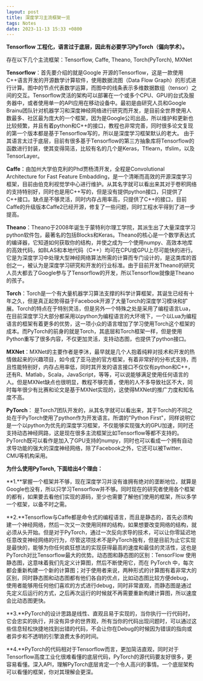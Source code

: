 ```yaml
---
layout: post
title: 深度学习主流框架一览
tags: Notes
date: 2023-11-13 15:33 +0800
---
```


**Tensorflow 工程化，语言过于底层，因此有必要学习PyTorch（偏向学术）。**

存在以下几个主流框架：Tensorflow, Caffe, Theano, Torch(PyTorch), MXNet

**Tensorflow**：首先要介绍的就是Google 开源的Tensorflow，这是一款使用C++语言开发的开源数学计算软件，使用数据流图（Data Flow Graph）的形式进行计算。图中的节点代表数学运算，而图中的线条表示多维数据数组（tensor）之间的交互。Tensorflow灵活的架构可以部署在一个或多个CPU、GPU的台式及服务器中，或者使用单一的API应用在移动设备中。最初是由研究人员和Google Brainu团队针对机器学习和深度神经网络进行研究而开发，是目前全世界使用人数最多、社区最为庞大的一个框架，因为是Google公司出品，所以维护和更新也比较频繁，并且有着python和C++的接口，教程也非常完善，同时很多论文复现的第一个版本都是基于Tensorflow写的，所以是深度学习框架默认的老大。
由于其语言太过于底层，目前有很多基于Tensorflow的第三方抽象库将Tensorflow的函数进行封装，使其变得简洁，比较有名的几个是Keras，Tflearn，tfslim，以及TensorLayer。

**Caffe**：由加州大学伯克利的Phd贾杨清开发，全程是Convolutional Architecture for Fast Feature Embadding，是一个清晰而高效的开源深度学习框架，目前由伯克利视觉学中心进行维护。从其名字就可以看出来其对于卷积网络的支持特别好，同时也是用C++写的，但是没有提供python接口，只提供了C++接口。缺点是不够灵活，同时内存占用率高，只提供了C++的接口，目前Caffe的升级版本Caffe2已经开源，修复了一些问题，同时工程水平得到了进一步提高。

**Theano**：Theano于2008年诞生于蒙特利尔理工学院，其派生出了大量深度学习python软件包，最著名的包括Blocks和Keras。Theano的核心是一个数学表达式的编译器，它知道如何获取你的结构，并使之成为一个使用numpy、高效本地库的高效代码，如BLAS和本地代码（C++）均可在CPU或GPU上尽可能快的进行。它是为深度学习中处理大型神经网络算法所需的计算而专门设计的，是这类库的首创之一，被认为是深度学习研究和开发的行业标准。由于目前开发Theano的研究人员大都去了Google参与了Tensorflow的开发，所以Tensorflow就像是Theano的孩子。

**Torch**：Torch是一个有大量机器学习算法支撑的科学计算框架，其诞生已经有十年之久，但是真正起势得益于Facebook开源了大量Torch的深度学习模块和扩展。Torch的特点在于特别灵活，但是另外一个特殊之处是采用了编程语言Lua，在目前深度学习大部分都采用以python为编程语言的大环境下，一个以Lua为编程语言的框架有着更多的优势，这一项小众的语言增加了学习使用Torch这个框架的成本。而PyTorch的前身的就是Torch，其底层和Torch框架一样，但是使用Python重写了很多内容，不仅更加灵活，支持动态图，也提供了python接口。

**MXNet**：MXNet的主要作者是李沐，最早就是几个人抱着纯粹对技术和开发的热情做起来的兴趣项目，如今成了亚马逊的官方框架，有着非常好的分布式支持，而且性能特别好，内存占用率低，同时其开发的语言接口不仅仅有python和C++，还有R、Matlab，Scala，JavaScript，等等，可以说能够满足使用任何语言的人。但是MXNet缺点也很明显，教程不够完善，使用的人不多导致社区不大，同时每年很少有比赛和论文是基于MXNet实现的，这使得MXNet的推广力度和知名度不高。

**PyTorch**： 是Torch7团队开发的，从其名字就可以看出来，其于Torch的不同之处在于PyTorch使用了python作为开发语言。所谓的"Python First"，同样说明它是一个以python为优先的深度学习框架，不仅能够实现强大的GPU加速，同时还支持动态神经网路，这是现在很多主流框架比如Tensorflow等都不支持的。
PyTorch既可以看作是加入了GPU支持的numpy，同时也可以看成一个拥有自动求导功能的强大的深度神经网络，除了Facebook之外，它还可以被Twitter、CMU等机构采用。


**为什么使用PyTorch, 下面给出4个理由：**

**1.**掌握一个框架并不够，现在深度学习并没有谁拥有绝对的垄断地位，就算是Google也没有，所以只学习Tensorflow并不够。同时现在的研究者使用各个框架的都有，如果要去看他们实现的源码，至少也需要了解他们使用的框架，所以多学一个框架，以备不时之需。

**2.**Tensorflow与Caffe都是命令式的编程语言，而且是静态的，首先必须构建一个神经网络，然后一次又一次使用同样的结构，如果想要改变网络的结构，就必须从头开始。但是对于PyTorch，通过一次反向求导的技术，可以让你零延迟地任意改变神经网络的行为，尽管这项技术不是PyTorch独有，但是目前为止它实现是最快的，能够为你任何疯狂想法的实现获得最高的速度和最佳的灵活性，这也是PyTorch对比Tensorflow最大的优势。动态图和静态图的区别：TensorFlow 使用静态图，这意味着我们先定义计算图，然后不断使用它，而在 PyTorch 中，每次都会重新构建一个新的计算图；对于使用者来说，两种形式的计算图有着非常大的区别，同时静态图和动态图都有他们各自的优点，比如动态图比较方便debug，使用者能够用任何他们喜欢的方式进行debug，同时非常直观，而静态图是通过先定义后运行的方式，之后再次运行的时候就不再需要重新构建计算图，所以速度会比动态图更快。

**3.**PyTorch的设计思路是线性、直观且易于实现的，当你执行一行代码时，它会忠实的执行，并没有异步的世界观，所有当你的代码出现问题时，可以通过这些信息轻松快捷地找到出错的代码，不会让你在Debug的时候因为错误的指向或者异步和不透明的引擎浪费太多的时间。

**4.**PyTorch的代码相对于Tensorflow而言，更加简洁直观，同时对于Tensorflow高度工业化很难看懂的底层代码，PyTorch的源代码要友好很多，更容易看懂。深入API，理解PyTorch底层肯定一个令人高兴的事情。一个底层架构可以看懂的框架，你对其理解会更深。
